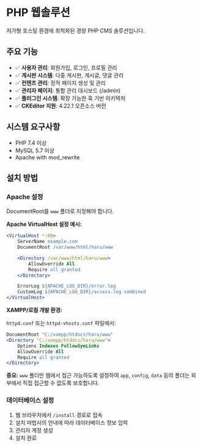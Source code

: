 # PHP 웹솔루션

저가형 호스팅 환경에 최적화된 경량 PHP CMS 솔루션입니다.

## 주요 기능

- ✅ **사용자 관리**: 회원가입, 로그인, 프로필 관리
- ✅ **게시판 시스템**: 다중 게시판, 게시글, 댓글 관리
- ✅ **컨텐츠 관리**: 정적 페이지 생성 및 관리
- ✅ **관리자 페이지**: 통합 관리 대시보드 (/admin)
- ✅ **플러그인 시스템**: 확장 가능한 훅 기반 아키텍처
- ✅ **CKEditor 지원**: 4.22.1 오픈소스 버전

## 시스템 요구사항

- PHP 7.4 이상
- MySQL 5.7 이상
- Apache with mod_rewrite

## 설치 방법

### Apache 설정

DocumentRoot를 `www` 폴더로 지정해야 합니다.

**Apache VirtualHost 설정 예시:**

```apache
<VirtualHost *:80>
    ServerName example.com
    DocumentRoot /var/www/html/haru/www

    <Directory /var/www/html/haru/www>
        AllowOverride All
        Require all granted
    </Directory>

    ErrorLog ${APACHE_LOG_DIR}/error.log
    CustomLog ${APACHE_LOG_DIR}/access.log combined
</VirtualHost>
```

**XAMPP/로컬 개발 환경:**

`httpd.conf` 또는 `httpd-vhosts.conf` 파일에서:

```apache
DocumentRoot "C:/xampp/htdocs/haru/www"
<Directory "C:/xampp/htdocs/haru/www">
    Options Indexes FollowSymLinks
    AllowOverride All
    Require all granted
</Directory>
```

**중요:** `www` 폴더만 웹에서 접근 가능하도록 설정하여 `app`, `config`, `data` 등의 폴더는 외부에서 직접 접근할 수 없도록 보호합니다.

### 데이터베이스 설정

1. 웹 브라우저에서 `/install` 경로로 접속
2. 설치 마법사의 안내에 따라 데이터베이스 정보 입력
3. 관리자 계정 생성
4. 설치 완료
